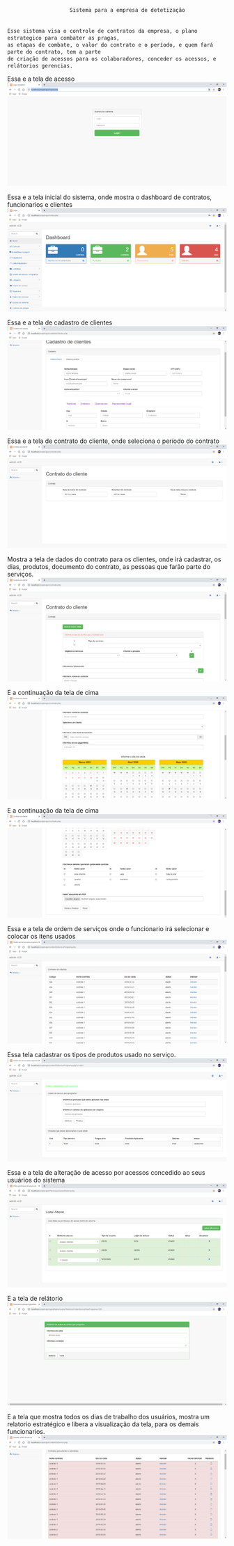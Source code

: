 						Sistema para a empresa de detetização
						
						
	Esse sistema visa o controle de contratos da empresa, o plano estrategico para combater as pragas,
	as etapas de combate, o valor do contrato e o período, e quem fará parte do contrato, tem a parte
	de criação de acessos para os colaboradores, conceder os acessos, e relátorios gerencias.
	

Essa e a tela de acesso
![alt text](https://github.com/g4bri3ll/detetizadora/blob/master/_IMG/img%201.png)

Essa e a tela inicial do sistema, onde mostra o dashboard de contratos, funcionarios e clientes
![alt text](https://github.com/g4bri3ll/detetizadora/blob/master/_IMG/img%202.png)

Essa e a tela de cadastro de clientes
![alt text](https://github.com/g4bri3ll/detetizadora/blob/master/_IMG/img%203.png)

Essa e a tela de contrato do cliente, onde seleciona o período do contrato
![alt text](https://github.com/g4bri3ll/detetizadora/blob/master/_IMG/img%204.png)

Mostra a tela de dados do contrato para os clientes, onde irá cadastrar, os dias, produtos, documento do 
contrato, as pessoas que farão parte do serviços.
![alt text](https://github.com/g4bri3ll/detetizadora/blob/master/_IMG/img%205.png)

E a continuação da tela de cima
![alt text](https://github.com/g4bri3ll/detetizadora/blob/master/_IMG/img%206.png)

E a continuação da tela de cima
![alt text](https://github.com/g4bri3ll/detetizadora/blob/master/_IMG/img%207.png)

Essa e a tela de ordem de serviços onde o funcionario irá selecionar e colocar os itens usados
![alt text](https://github.com/g4bri3ll/detetizadora/blob/master/_IMG/img%208.png)

Essa tela cadastrar os tipos de produtos usado no serviço.
![alt text](https://github.com/g4bri3ll/detetizadora/blob/master/_IMG/img%209.png)

Essa e a tela de alteração de acesso por acessos concedido ao seus usuários do sistema
![alt text](https://github.com/g4bri3ll/detetizadora/blob/master/_IMG/img%2010.png)

E a tela de relátorio
![alt text](https://github.com/g4bri3ll/detetizadora/blob/master/_IMG/img%2011.png)

E a tela que mostra todos os dias de trabalho dos usuários, mostra um relatorio estratégico e libera
a visualização da tela, para os demais funcionarios.
![alt text](https://github.com/g4bri3ll/detetizadora/blob/master/_IMG/img%2012.png)
